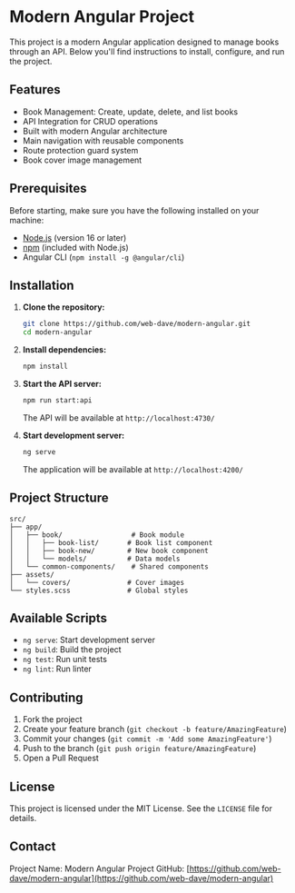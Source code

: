 # Modern Angular Project

This project is a modern Angular application designed to manage books through an API. Below you'll find instructions to install, configure, and run the project.

## Features
- Book Management: Create, update, delete, and list books
- API Integration for CRUD operations
- Built with modern Angular architecture
- Main navigation with reusable components
- Route protection guard system
- Book cover image management

## Prerequisites
Before starting, make sure you have the following installed on your machine:
- [Node.js](https://nodejs.org/) (version 16 or later)
- [npm](https://www.npmjs.com/) (included with Node.js)
- Angular CLI (`npm install -g @angular/cli`)

## Installation

1. **Clone the repository:**
   ```bash
   git clone https://github.com/web-dave/modern-angular.git
   cd modern-angular
   ```

2. **Install dependencies:**
   ```bash
   npm install
   ```

3. **Start the API server:**
   ```bash
   npm run start:api
   ```
   The API will be available at `http://localhost:4730/`

4. **Start development server:**
   ```bash
   ng serve
   ```
   The application will be available at `http://localhost:4200/`

## Project Structure

```
src/
├── app/
│   ├── book/                 # Book module
│   │   ├── book-list/       # Book list component
│   │   ├── book-new/        # New book component
│   │   └── models/          # Data models
│   └── common-components/    # Shared components
├── assets/
│   └── covers/              # Cover images
└── styles.scss              # Global styles
```

## Available Scripts

- `ng serve`: Start development server
- `ng build`: Build the project
- `ng test`: Run unit tests
- `ng lint`: Run linter

## Contributing

1. Fork the project
2. Create your feature branch (`git checkout -b feature/AmazingFeature`)
3. Commit your changes (`git commit -m 'Add some AmazingFeature'`)
4. Push to the branch (`git push origin feature/AmazingFeature`)
5. Open a Pull Request

## License

This project is licensed under the MIT License. See the `LICENSE` file for details.

## Contact

Project Name: Modern Angular Project
GitHub: [https://github.com/web-dave/modern-angular](https://github.com/web-dave/modern-angular)


